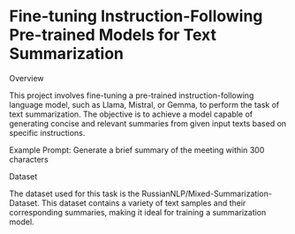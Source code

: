 # Fine-tuning Instruction-Following Pre-trained Models for Text Summarization

Overview

This project involves fine-tuning a pre-trained instruction-following language model, such as Llama, Mistral, or Gemma, to perform the task of text summarization. The objective is to achieve a model capable of generating concise and relevant summaries from given input texts based on specific instructions.

Example Prompt: Generate a brief summary of the meeting within 300 characters

Dataset

The dataset used for this task is the RussianNLP/Mixed-Summarization-Dataset. This dataset contains a variety of text samples and their corresponding summaries, making it ideal for training a summarization model.
